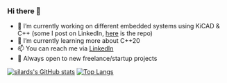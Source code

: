 ### Hi there 👋

- 🔭 I’m currently working on different embedded systems using KiCAD & C++ (some I post on LinkedIn, [here](https://github.com/silardg/EMBDD) is the repo)
- 🌱 I’m currently learning more about C++20
- 📫 You can reach me via [LinkedIn](https://www.linkedin.com/in/silard-gal/) 
- 💼 Always open to new freelance/startup projects 

[![silards's GitHub stats](https://github-readme-stats.vercel.app/api?username=silardg)](https://github.com/anuraghazra/github-readme-stats)
[![Top Langs](https://github-readme-stats.vercel.app/api/top-langs/?username=silardg)](https://github.com/anuraghazra/github-readme-stats)

<!--
**silardg/silardg** is a ✨ _special_ ✨ repository because its `README.md` (this file) appears on your GitHub profile.

Here are some ideas to get you started:

- 🔭 I’m currently working on ...
- 🌱 I’m currently learning ...
- 👯 I’m looking to collaborate on ...
- 🤔 I’m looking for help with ...
- 💬 Ask me about ...
- 📫 You can reach me via ![LinkedIn](https://www.linkedin.com/in/silard-gal/) 
- ⚡ Fun fact: ...
-->
